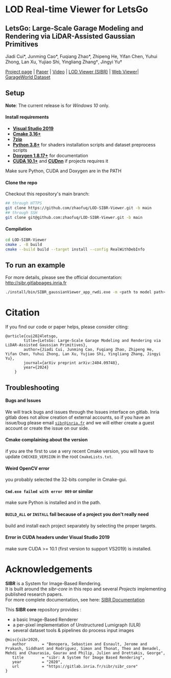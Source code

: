 # LOD Real-time Viewer for LetsGo

## LetsGo: Large-Scale Garage Modeling and Rendering via LiDAR-Assisted Gaussian Primitives
Jiadi Cui*, Junming Cao*, Fuqiang Zhao*, Zhipeng He, Yifan Chen, Yuhui Zhong, Lan Xu, Yujiao Shi, Yingliang Zhang†, Jingyi Yu†

[Project page](https://zhaofuq.github.io/LetsGo/) | [Paper](https://arxiv.org/pdf/2404.09748) | [Video](https://www.youtube.com/watch?v=fs42UBKvGRw) | [LOD Viewer (SIBR)](https://zhaofuq.github.io/LetsGo/) | [Web Viewer](https://zhaofuq.github.io/LetsGo/)| [GarageWorld Dataset](https://zhaofuq.github.io/LetsGo/) <br>


## Setup

**Note**: The current release is for *Windows 10* only. 

#### Install requirements

- [**Visual Studio 2019**](https://visualstudio.microsoft.com/fr/downloads/)
- [**Cmake 3.16+**](https://cmake.org/download)
- [**7zip**](https://www.7-zip.org)
- [**Python 3.8+**](https://www.python.org/downloads/) for shaders installation scripts and dataset preprocess scripts
- [**Doxygen 1.8.17+**](https://www.doxygen.nl/download.html#srcbin) for documentation
- [**CUDA 10.1+**](https://developer.nvidia.com/cuda-downloads) and [**CUDnn**](https://developer.nvidia.com/cudnn) if projects requires it

Make sure Python, CUDA and Doxygen are in the PATH


#### Clone the repo

Checkout this repository's main branch:
  
```sh
## through HTTPS
git clone https://github.com/zhaofuq/LOD-SIBR-Viewer.git -b main
## through SSH
git clone git@github.com:zhaofuq/LOD-SIBR-Viewer.git -b main
```


#### Compilation

```sh
cd LOD-SIBR-Viewer
cmake . -B build
cmake --build build --target install --config RealWithDebInfo
```

## To run an example
For more details, please see the official documentation: http://sibr.gitlabpages.inria.fr

```sh
./install/bin/SIBR_gaussianViewer_app_rwdi.exe -m <path to model path> 
```

# Citation
If you find our code or paper helps, please consider citing:
<section class="section" id="BibTeX">
  <div class="container is-max-desktop content">
    <pre><code>@article{cui2024letsgo,
        title={LetsGo: Large-Scale Garage Modeling and Rendering via LiDAR-Assisted Gaussian Primitives},
        author={Jiadi Cui, Junming Cao, Fuqiang Zhao, Zhipeng He, Yifan Chen, Yuhui Zhong, Lan Xu, Yujiao Shi, Yingliang Zhang, Jingyi Yu},
        journal={arXiv preprint arXiv:2404.09748},
        year={2024}
    }
</code></pre>
  </div>
</section>

## Troubleshooting

#### Bugs and Issues

We will track bugs and issues through the Issues interface on gitlab. Inria gitlab does not allow creation of external accounts, so if you have an issue/bug please email <code>sibr@inria.fr</code> and we will either create a guest account or create the issue on our side.

#### Cmake complaining about the version

if you are the first to use a very recent Cmake version, you will have to update `CHECKED_VERSION` in the root `CmakeLists.txt`.

#### Weird OpenCV error

you probably selected the 32-bits compiler in Cmake-gui.

#### `Cmd.exe failed with error 009` or similar

make sure Python is installed and in the path. 

#### `BUILD_ALL` or `INSTALL` fail because of a project you don't really need

build and install each project separately by selecting the proper targets.

#### Error in CUDA headers under Visual Studio 2019

make sure CUDA >= 10.1 (first version to support VS2019) is installed.

# Acknowledgements

**SIBR** is a System for Image-Based Rendering.  
It is built around the *sibr-core* in this repo and several *Projects* implementing published research papers.  
For more complete documentation, see here: [SIBR Documentation](https://sibr.gitlabpages.inria.fr) 
  
This **SIBR core** repository provides :
- a basic Image-Based Renderer
- a per-pixel implementation of Unstructured Lumigraph (ULR)
- several dataset tools & pipelines do process input images

```
@misc{sibr2020,
   author       = "Bonopera, Sebastien and Esnault, Jerome and Prakash, Siddhant and Rodriguez, Simon and Thonat, Theo and Benadel, Mehdi and Chaurasia, Gaurav and Philip, Julien and Drettakis, George",
   title        = "sibr: A System for Image Based Rendering",
   year         = "2020",
   url          = "https://gitlab.inria.fr/sibr/sibr_core"
}
```